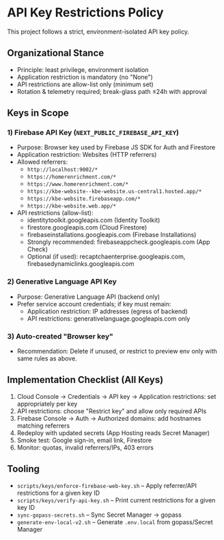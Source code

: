 # API Key Restrictions Policy

This project follows a strict, environment-isolated API key policy.

## Organizational Stance

- Principle: least privilege, environment isolation
- Application restriction is mandatory (no "None")
- API restrictions are allow-list only (minimum set)
- Rotation & telemetry required; break-glass path ≤24h with approval

## Keys in Scope

### 1) Firebase API Key (`NEXT_PUBLIC_FIREBASE_API_KEY`)

- Purpose: Browser key used by Firebase JS SDK for Auth and Firestore
- Application restriction: Websites (HTTP referrers)
- Allowed referrers:
  - `http://localhost:9002/*`
  - `https://homerenrichment.com/*`
  - `https://www.homerenrichment.com/*`
  - `https://kbe-website--kbe-website.us-central1.hosted.app/*`
  - `https://kbe-website.firebaseapp.com/*`
  - `https://kbe-website.web.app/*`
- API restrictions (allow-list):
  - identitytoolkit.googleapis.com (Identity Toolkit)
  - firestore.googleapis.com (Cloud Firestore)
  - firebaseinstallations.googleapis.com (Firebase Installations)
  - Strongly recommended: firebaseappcheck.googleapis.com (App Check)
  - Optional (if used): recaptchaenterprise.googleapis.com, firebasedynamiclinks.googleapis.com

### 2) Generative Language API Key

- Purpose: Generative Language API (backend only)
- Prefer service account credentials; if key must remain:
  - Application restriction: IP addresses (egress of backend)
  - API restrictions: generativelanguage.googleapis.com only

### 3) Auto-created "Browser key"

- Recommendation: Delete if unused, or restrict to preview env only with same rules as above.

## Implementation Checklist (All Keys)

1. Cloud Console → Credentials → API key → Application restrictions: set appropriately per key
2. API restrictions: choose "Restrict key" and allow only required APIs
3. Firebase Console → Auth → Authorized domains: add hostnames matching referrers
4. Redeploy with updated secrets (App Hosting reads Secret Manager)
5. Smoke test: Google sign-in, email link, Firestore
6. Monitor: quotas, invalid referrers/IPs, 403 errors

## Tooling

- `scripts/keys/enforce-firebase-web-key.sh` – Apply referrer/API restrictions for a given key ID
- `scripts/keys/verify-api-key.sh` – Print current restrictions for a given key ID
- `sync-gopass-secrets.sh` – Sync Secret Manager → gopass
- `generate-env-local-v2.sh` – Generate `.env.local` from gopass/Secret Manager

